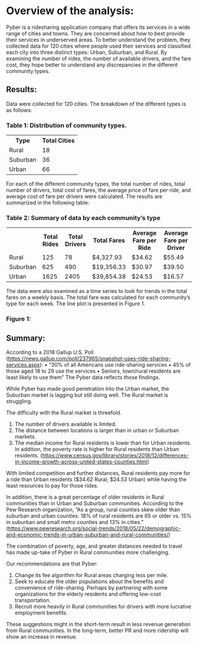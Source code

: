 # Overview of the analysis:

Pyber is a ridesharing application company that offers its services in a wide range of cities and towns.  They are concerned about how to best provide their services in underserved areas.  To better understand the problem, they collected data for 120 cities where people used their services and classified each city into three distinct types: Urban, Suburban, and Rural.  By examining the number of rides, the number of available drivers, and the fare cost, they hope better to understand any discrepancies in the different community types.

## Results:

Data were collected for 120 cities.  The breakdown of the different types is as follows:

### Table 1: Distribution of community types.

<table>
<tr>
<th>Type</th>	
<th>Total Cities</th>
</tr>
<tr>
<td>Rural</td>	
<td>18</td>
</tr>
<tr>
<td>Suburban</td>	
<td>36</td>
</tr>
<tr>
<td>Urban</td>	
<td>66</td>
</tr>
</table>

For each of the different community types, the total number of rides, total number of drivers, total cost of fares, the average price of fare per ride, and average cost of fare per drivers were calculated.
The results are summarized in the following table:
### Table 2: Summary of data by each community’s type
<table>
<tr> 
<th> </th>		
<th>Total Rides</th>		
<th>Total Drivers</th>		
<th>Total Fares</th>		
<th>Average Fare per Ride	</th>	
<th>Average Fare per Driver </th>	</tr>
<tr><td>Rural</td>	
<td>125</td>	
<td>78</td>	
<td>$4,327.93</td>	
<td>$34.62</td>	
<td>$55.49</td>
</tr>
<tr><td>Suburban </td>	
<td>625</td> <td>490</td>	
<td>$19,356.33</td>	
<td>$30.97</td>	
<td>$39.50</td></tr>
<tr><td>Urban</td>	
<td>1625</td>	
<td>2405</td>	
<td>$39,854.38</td>
<td>$24.53</td>	
<td>$16.57</td></tr>
</table>

The data were also examined as a time series to look for trends in the total fares on a weekly basis.  The total fare was calculated for each community’s type for each week.  The line plot is presented in Figure 1.

### Figure 1:
 
## Summary:
According to a 2018 Gallup U.S. Poll (https://news.gallup.com/poll/237965/snapshot-uses-ride-sharing-services.aspx):
  •	“30% of all Americans use ride-sharing services
  •	45% of those aged 18 to 29 use the services
  •	Seniors, town/rural residents are least likely to use them”
The Pyber data reflects those findings.

While Pyber has made good penetration into the Urban market, the Suburban market is lagging but still doing well.  The Rural market is struggling.  

The difficulty with the Rural market is threefold.  
  1.	The number of drivers available is limited.
  2.	The distance between locations is larger than in urban or Suburban markets.
  3.	The median income for Rural residents is lower than for Urban residents. In addition, the poverty rate is higher for Rural residents than Urban residents. (https://www.census.gov/library/stories/2018/12/differences-in-income-growth-across-united-states-counties.html)

With limited competition and further distances, Rural residents pay more for a ride than Urban residents ($34.62 Rural;  $24.53 Urban)  while having the least resources to pay for those rides.

In addition, there is a great percentage of older residents in Rural communities than in Urban and Suburban communities.  According to the Pew Research organization, “As a group, rural counties skew older than suburban and urban counties: 18% of rural residents are 65 or older vs. 15% in suburban and small metro counties and 13% in cities.”   (https://www.pewresearch.org/social-trends/2018/05/22/demographic-and-economic-trends-in-urban-suburban-and-rural-communities/) 

The combination of poverty, age, and greater distances needed to travel has made up-take of Pyber in Rural communities more challenging.

Our recommendations are that Pyber:
  1.	Change its fee algorithm for Rural areas charging less per mile.
  2.	Seek to educate the older populations about the benefits and convenience of ride-sharing.  Perhaps by partnering with some organizations for the elderly residents and offering low-cost transportation.
  3.	Recruit more heavily in Rural communities for drivers with more lucrative employment benefits.
 
These suggestions might in the short-term result in less revenue generation from Rural communities. In the long-term, better PR and more ridership will show an increase in revenue.

